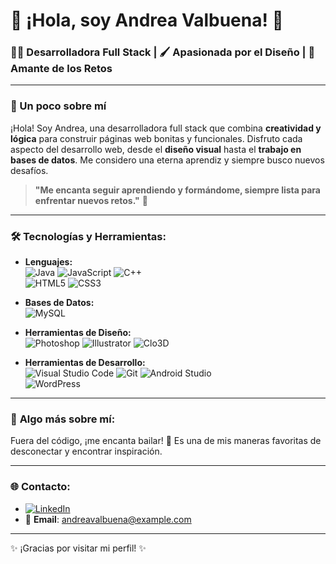 # 🌟 ¡Hola, soy **Andrea Valbuena**! 🌟

### 👩‍💻 Desarrolladora Full Stack | 🖌️ Apasionada por el Diseño | 💪 Amante de los Retos 

---

### 🎨 Un poco sobre mí
¡Hola! Soy Andrea, una desarrolladora full stack que combina **creatividad y lógica** para construir páginas web bonitas y funcionales. Disfruto cada aspecto del desarrollo web, desde el **diseño visual** hasta el **trabajo en bases de datos**. Me considero una eterna aprendiz y siempre busco nuevos desafíos.

> **"Me encanta seguir aprendiendo y formándome, siempre lista para enfrentar nuevos retos."** 🚀

---

### 🛠️ **Tecnologías y Herramientas:**

- **Lenguajes:**  
  ![Java](https://img.shields.io/badge/Java-ED8B00?style=flat&logo=java&logoColor=white) 
  ![JavaScript](https://img.shields.io/badge/JavaScript-F7DF1E?style=flat&logo=javascript&logoColor=black) 
  ![C++](https://img.shields.io/badge/C++-00599C?style=flat&logo=cplusplus&logoColor=white)  
  ![HTML5](https://img.shields.io/badge/HTML5-E34F26?style=flat&logo=html5&logoColor=white) 
  ![CSS3](https://img.shields.io/badge/CSS3-1572B6?style=flat&logo=css3&logoColor=white)

- **Bases de Datos:**  
  ![MySQL](https://img.shields.io/badge/MySQL-4479A1?style=flat&logo=mysql&logoColor=white)

- **Herramientas de Diseño:**  
  ![Photoshop](https://img.shields.io/badge/Photoshop-31A8FF?style=flat&logo=adobephotoshop&logoColor=white) 
  ![Illustrator](https://img.shields.io/badge/Illustrator-FF9A00?style=flat&logo=adobeillustrator&logoColor=white) 
  ![Clo3D](https://img.shields.io/badge/Clo3D-2D64A5?style=flat&logo=clo3d&logoColor=white)

- **Herramientas de Desarrollo:**  
  ![Visual Studio Code](https://img.shields.io/badge/VS%20Code-007ACC?style=flat&logo=visualstudiocode&logoColor=white) 
  ![Git](https://img.shields.io/badge/Git-F05032?style=flat&logo=git&logoColor=white) 
  ![Android Studio](https://img.shields.io/badge/Android_Studio-3DDC84?style=flat&logo=androidstudio&logoColor=white)  
  ![WordPress](https://img.shields.io/badge/WordPress-21759B?style=flat&logo=wordpress&logoColor=white)

---

### 💃 **Algo más sobre mí:**
Fuera del código, ¡me encanta bailar! 💃 Es una de mis maneras favoritas de desconectar y encontrar inspiración.

---

### 🌐 **Contacto:**

- [![LinkedIn](https://img.shields.io/badge/LinkedIn-0A66C2?style=flat&logo=linkedin&logoColor=white)](https://linkedin.com/in/andreavalbuena) 
- 📧 **Email**: andreavalbuena@example.com

---

✨ ¡Gracias por visitar mi perfil! ✨
